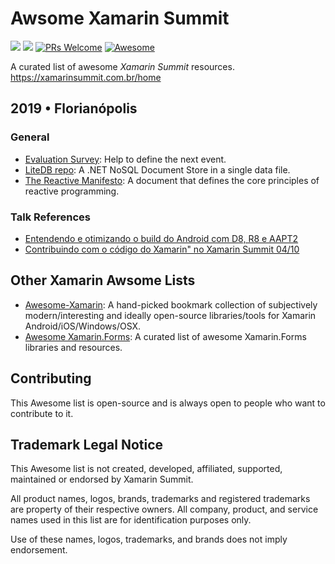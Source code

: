 # Awsome Xamarin Summit

![](https://img.shields.io/badge/status-waiting%202020-orange)
![](https://img.shields.io/github/last-commit/maattdiy/awsome-xamarin-summit.svg?style=flat)
[![PRs Welcome](https://img.shields.io/badge/PRs-welcome-green)](http://makeapullrequest.com)
[![Awesome](https://awesome.re/badge.svg)](https://awesome.re)

A curated list of awesome _Xamarin Summit_ resources. https://xamarinsummit.com.br/home

## 2019 • Florianópolis

### General
- [Evaluation Survey](https://forms.gle/o1UqmGxkeAHM1AUv9): Help to define the next event.
- [LiteDB repo](https://github.com/mbdavid/LiteDB): A .NET NoSQL Document Store in a single data file.
- [The Reactive Manifesto](https://www.reactivemanifesto.org/): A document that defines the core principles of reactive programming.

### Talk References
- [Entendendo e otimizando o build do Android com D8, R8 e AAPT2](https://www.theurlist.com/referencias_d8_r8_aapt2)
- [Contribuindo com o código do Xamarin" no Xamarin Summit 04/10](https://www.theurlist.com/xamarin_summit)

## Other Xamarin Awsome Lists

- [Awesome-Xamarin](https://github.com/XamSome/awesome-xamarin): A hand-picked bookmark collection of subjectively modern/interesting and ideally open-source libraries/tools for Xamarin Android/iOS/Windows/OSX.
- [Awesome Xamarin.Forms](https://github.com/jsuarezruiz/awesome-xamarin-forms): A curated list of awesome Xamarin.Forms libraries and resources.

## Contributing
This Awesome list is open-source and is always open to people who want to contribute to it. 

## Trademark Legal Notice
This Awesome list is not created, developed, affiliated, supported, maintained or endorsed by Xamarin Summit.

All product names, logos, brands, trademarks and registered trademarks are property of their respective owners. All company, product, and service names used in this list are for identification purposes only.

Use of these names, logos, trademarks, and brands does not imply endorsement.